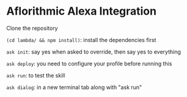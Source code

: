 # Aflorithmic Alexa Integration

Clone the repository

`(cd lambda/ && npm install)`: install the dependencies first

`ask init`: say yes when asked to override, then say yes to everything

`ask deploy`: you need to configure your profile before running this

`ask run`: to test the skill

`ask dialog`: in a new terminal tab along with "ask run"

